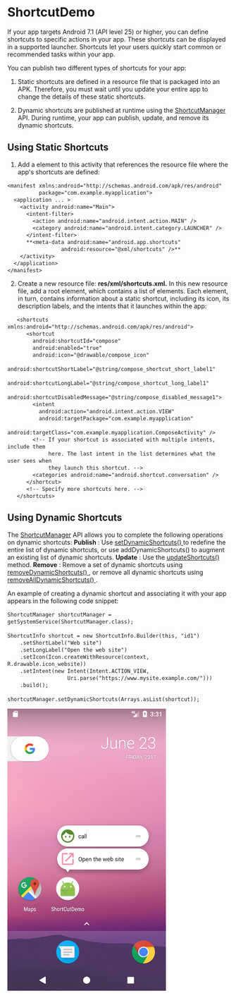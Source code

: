 # ShortcutDemo
If your app targets Android 7.1 (API level 25) or higher, you can define shortcuts to specific actions in your app. These shortcuts can be displayed in a supported launcher. Shortcuts let your users quickly start common or recommended tasks within your app. 

You can publish two different types of shortcuts for your app: 
1) Static shortcuts are defined in a resource file that is packaged into an APK. Therefore, you must wait until you update your entire app to change the details of these static shortcuts.

2) Dynamic shortcuts are published at runtime using the [ShortcutManager](https://developer.android.com/reference/android/content/pm/ShortcutManager.html) API. During runtime, your app can publish, update, and remove its dynamic shortcuts.

## Using Static Shortcuts

1) Add a **<meta-data>** element to this activity that references the resource file where the app's shortcuts are defined: 

```
<manifest xmlns:android="http://schemas.android.com/apk/res/android"
          package="com.example.myapplication">
  <application ... >
    <activity android:name="Main">
      <intent-filter>
        <action android:name="android.intent.action.MAIN" />
        <category android:name="android.intent.category.LAUNCHER" />
      </intent-filter>
      **<meta-data android:name="android.app.shortcuts"
                 android:resource="@xml/shortcuts" />**
    </activity>
  </application>
</manifest>
```

2) Create a new resource file: **res/xml/shortcuts.xml.**
   In this new resource file, add a **<shortcuts>** root element, which contains a list of **<shortcut>** elements.
   Each **<shortcut>** element, in turn, contains information about a static shortcut, including its icon, its description labels, and the intents that it launches within the app: 
   
```
   <shortcuts xmlns:android="http://schemas.android.com/apk/res/android">
      <shortcut
        android:shortcutId="compose"
        android:enabled="true"
        android:icon="@drawable/compose_icon"
        android:shortcutShortLabel="@string/compose_shortcut_short_label1"
        android:shortcutLongLabel="@string/compose_shortcut_long_label1"
        android:shortcutDisabledMessage="@string/compose_disabled_message1">
        <intent
          android:action="android.intent.action.VIEW"
          android:targetPackage="com.example.myapplication"
          android:targetClass="com.example.myapplication.ComposeActivity" />
        <!-- If your shortcut is associated with multiple intents, include them
             here. The last intent in the list determines what the user sees when
             they launch this shortcut. -->
        <categories android:name="android.shortcut.conversation" />
      </shortcut>
      <!-- Specify more shortcuts here. -->
   </shortcuts>
```        
  

## Using Dynamic Shortcuts

The [ShortcutManager](https://developer.android.com/reference/android/content/pm/ShortcutManager.html) API allows you to complete the following operations on dynamic shortcuts:
**Publish** : Use [ setDynamicShortcuts() ](https://developer.android.com/reference/android/content/pm/ShortcutManager.html#setDynamicShortcuts(java.util.List%3Candroid.content.pm.ShortcutInfo%3E)) to redefine the entire list of dynamic shortcuts, or use addDynamicShortcuts() to augment an existing list of dynamic shortcuts.
**Update** : Use the [ updateShortcuts() ](https://developer.android.com/reference/android/content/pm/ShortcutManager.html#updateShortcuts(java.util.List%3Candroid.content.pm.ShortcutInfo%3E)) method.
**Remove** : Remove a set of dynamic shortcuts using [ removeDynamicShortcuts() ](https://developer.android.com/reference/android/content/pm/ShortcutManager.html#removeDynamicShortcuts(java.util.List%3Cjava.lang.String%3E)), or remove all dynamic shortcuts using [ removeAllDynamicShortcuts() ](https://developer.android.com/reference/android/content/pm/ShortcutManager.html#removeAllDynamicShortcuts()).

An example of creating a dynamic shortcut and associating it with your app appears in the following code snippet: 

```
ShortcutManager shortcutManager = getSystemService(ShortcutManager.class);

ShortcutInfo shortcut = new ShortcutInfo.Builder(this, "id1")
    .setShortLabel("Web site")
    .setLongLabel("Open the web site")
    .setIcon(Icon.createWithResource(context, R.drawable.icon_website))
    .setIntent(new Intent(Intent.ACTION_VIEW,
                   Uri.parse("https://www.mysite.example.com/")))
    .build();

shortcutManager.setDynamicShortcuts(Arrays.asList(shortcut));

```
<img src="https://github.com/hy-1710/shortcutDemo/blob/master/art/shortcut.png?raw=true" height="640" width="360" />

